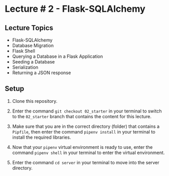 # Lecture # 2 - Flask-SQLAlchemy

## Lecture Topics

- Flask-SQLAlchemy
- Database Migration
- Flask Shell
- Querying a Database in a Flask Application
- Seeding a Database
- Serialization
- Returning a JSON response

## Setup

1. Clone this repository.

2. Enter the command `git checkout 02_starter` in your terminal to switch to the `02_starter` branch that contains the content for this lecture.

3. Make sure that you are in the correct directory (folder) that contains a `Pipfile`, then enter the command `pipenv install` in your terminal to install the required libraries.

4. Now that your `pipenv` virtual environment is ready to use, enter the command `pipenv shell` in your terminal to enter the virtual environment.

5. Enter the command `cd server` in your terminal to move into the server directory.